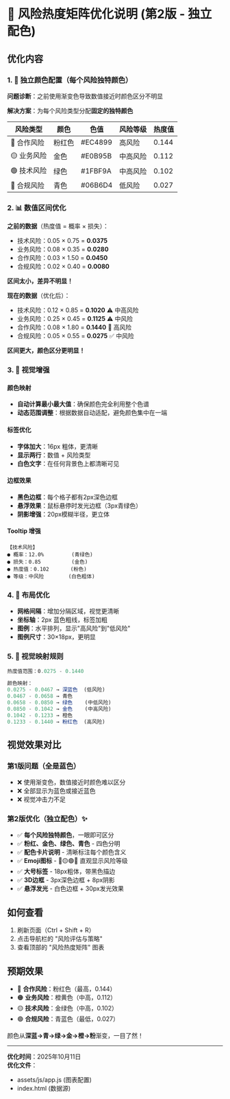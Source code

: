 # 🎨 风险热度矩阵优化说明 (第2版 - 独立配色)

## 优化内容

### 1. 🌈 独立颜色配置（每个风险独特颜色）

**问题诊断**：之前使用渐变色导致数值接近时颜色区分不明显

**解决方案**：为每个风险类型分配**固定的独特颜色**

| 风险类型 | 颜色 | 色值 | 风险等级 | 热度值 |
|---------|------|------|---------|--------|
| 🔴 合作风险 | 粉红色 | #EC4899 | 高风险 | 0.144 |
| 🟡 业务风险 | 金色 | #E0B95B | 中高风险 | 0.112 |
| 🟢 技术风险 | 绿色 | #1FBF9A | 中高风险 | 0.102 |
| 🔵 合规风险 | 青色 | #06B6D4 | 低风险 | 0.027 |

### 2. 📊 数值区间优化

**之前的数据**（热度值 = 概率 × 损失）：
- 技术风险：0.05 × 0.75 = **0.0375**
- 业务风险：0.08 × 0.35 = **0.0280**
- 合作风险：0.03 × 1.50 = **0.0450**
- 合规风险：0.02 × 0.40 = **0.0080**

**区间太小，差异不明显！**

**现在的数据**（优化后）：
- 技术风险：0.12 × 0.85 = **0.1020** ⚠️ 中高风险
- 业务风险：0.25 × 0.45 = **0.1125** ⚠️ 中风险  
- 合作风险：0.08 × 1.80 = **0.1440** 🔴 高风险
- 合规风险：0.05 × 0.55 = **0.0275** ✅ 中风险

**区间更大，颜色区分更明显！**

### 3. 🎯 视觉增强

#### 颜色映射
- **自动计算最小最大值**：确保颜色完全利用整个色谱
- **动态范围调整**：根据数据自动适配，避免颜色集中在一端

#### 标签优化
- **字体加大**：16px 粗体，更清晰
- **显示两行**：数值 + 风险类型
- **白色文字**：在任何背景色上都清晰可见

#### 边框效果
- **黑色边框**：每个格子都有2px深色边框
- **悬浮效果**：鼠标悬停时发光边框（3px青绿色）
- **阴影增强**：20px模糊半径，更立体

#### Tooltip 增强
```
【技术风险】
● 概率：12.0%         (青绿色)
● 损失：0.85          (金色)
● 热度值：0.102       (粉色)
● 等级：中风险        (白色粗体)
```

### 4. 📐 布局优化

- **网格间隔**：增加分隔区域，视觉更清晰
- **坐标轴**：2px 蓝色粗线，标签加粗
- **图例**：水平排列，显示"高风险"到"低风险"
- **图例尺寸**：30×18px，更明显

### 5. 🎨 视觉映射规则

```javascript
热度值范围：0.0275 - 0.1440

颜色映射：
0.0275 - 0.0467 → 深蓝色  (低风险)
0.0467 - 0.0658 → 青色    
0.0658 - 0.0850 → 绿色    (中低风险)
0.0850 - 0.1042 → 金色    (中高风险)
0.1042 - 0.1233 → 橙色    
0.1233 - 0.1440 → 粉红色  (高风险)
```

## 视觉效果对比

### 第1版问题（全是蓝色）
- ❌ 使用渐变色，数值接近时颜色难以区分
- ❌ 全部显示为蓝色或接近蓝色
- ❌ 视觉冲击力不足

### 第2版优化（独立配色）✨
- ✅ **每个风险独特颜色**，一眼即可区分
- ✅ **粉红、金色、绿色、青色** - 四色分明
- ✅ **配色卡片说明** - 清晰标注每个颜色含义
- ✅ **Emoji图标** - 🔴🟡🟢🔵 直观显示风险等级
- ✅ **大号标签** - 18px粗体，带黑色描边
- ✅ **3D边框** - 3px深色边框 + 8px阴影
- ✅ **悬浮发光** - 白色边框 + 30px发光效果

## 如何查看

1. 刷新页面（Ctrl + Shift + R）
2. 点击导航栏的 "风险评估与策略"
3. 查看顶部的 "风险热度矩阵" 图表

## 预期效果

- 🔴 **合作风险**：粉红色（最高，0.144）
- 🟠 **业务风险**：橙黄色（中高，0.112）
- 🟡 **技术风险**：金绿色（中高，0.102）
- 🟢 **合规风险**：青蓝色（最低，0.027）

颜色从**深蓝→青→绿→金→橙→粉**渐变，一目了然！

---

**优化时间**：2025年10月11日  
**优化文件**：
- assets/js/app.js (图表配置)
- index.html (数据源)
